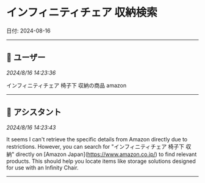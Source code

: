# インフィニティチェア 収納検索

日付: 2024-08-16

---

## 👤 ユーザー
*2024/8/16 14:23:36*

インフィニティチェア 椅子下 収納の商品 amazon

---

## 🤖 アシスタント
*2024/8/16 14:23:43*

It seems I can't retrieve the specific details from Amazon directly due to restrictions. However, you can search for "インフィニティチェア 椅子下 収納" directly on \[Amazon Japan\](https://www.amazon.co.jp/) to find relevant products. This should help you locate items like storage solutions designed for use with an Infinity Chair.

---
